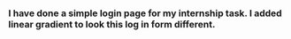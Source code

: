 ### I have done a simple login page for my internship task. I added linear gradient to look this log in form different.